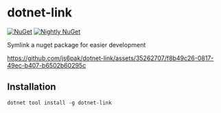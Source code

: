 # dotnet-link

[![NuGet](https://img.shields.io/nuget/v/dotnet-link?label=NuGet&logo=NuGet)](https://www.nuget.org/packages/dotnet-link)
[![Nightly NuGet](https://img.shields.io/endpoint?color=blue&label=Nightly%20NuGet&logo=NuGet&url=https://shields.kzu.app/vpre/dotnet-link?feed=nuget.6pak.dev/v3/index.json)](https://nuget.6pak.dev/packages/dotnet-link)

Symlink a nuget package for easier development

https://github.com/js6pak/dotnet-link/assets/35262707/f8b49c26-0817-49ec-b407-b6502b60295c

## Installation

`dotnet tool install -g dotnet-link`

